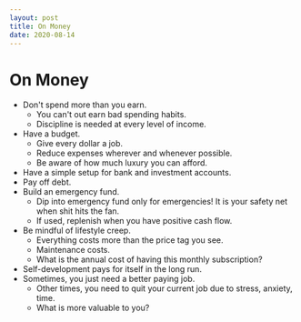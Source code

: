 ```yaml
---
layout: post
title: On Money
date: 2020-08-14
---
```


# On Money

- Don't spend more than you earn.
  - You can't out earn bad spending habits.
  - Discipline is needed at every level of income.
- Have a budget.
  - Give every dollar a job.
  - Reduce expenses wherever and whenever possible.
  - Be aware of how much luxury you can afford.
- Have a simple setup for bank and investment accounts.
- Pay off debt.
- Build an emergency fund.
  - Dip into emergency fund only for emergencies! It is your safety net when shit hits the fan.
  - If used, replenish when you have positive cash flow.
- Be mindful of lifestyle creep.
  - Everything costs more than the price tag you see.
  - Maintenance costs.
  - What is the annual cost of having this monthly subscription?
- Self-development pays for itself in the long run.
- Sometimes, you just need a better paying job.
  - Other times, you need to quit your current job due to stress, anxiety, time.
  - What is more valuable to you?
